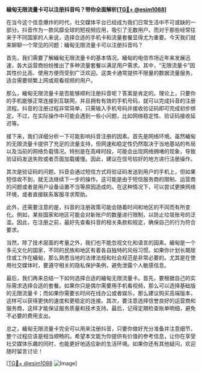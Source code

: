 **緬甸无限流量卡可以注册抖音吗？带你全面解析[[TG💪+ @esim1088](https://t.me/s/esim1088)]**

在当今这个信息爆炸的时代，社交媒体平台已经成为我们日常生活中不可或缺的一部分。抖音作为一款风靡全球的短视频应用，吸引了无数用户。而对于那些经常往来于不同国家的人来说，选择合适的手机卡和流量套餐显得尤为重要。今天我们就来聊聊一个常见的问题：緬甸无限流量卡可以注册抖音吗？

首先，我们需要了解緬甸无限流量卡的基本情况。緬甸的电信市场近年来发展迅速，各大运营商纷纷推出了多种流量套餐以满足用户需求。其中，“无限流量卡”因其性价比高、使用方便而受到广泛欢迎。这类卡通常提供不限量的数据流量服务，适合需要频繁上网或观看视频的用户。

那么，緬甸无限流量卡是否能够顺利注册抖音呢？答案是肯定的。理论上，只要你的手机能够正常连接到互联网，并且拥有有效的手机号码，就可以完成抖音的注册流程。抖音的注册过程非常简单，只需输入手机号码并接收验证码即可完成初步绑定。不过，在实际操作中可能会遇到一些小问题，比如网络稳定性、验证码接收延迟等。

接下来，我们详细分析一下可能影响抖音注册的因素。首先是网络环境。虽然緬甸的无限流量卡提供了充足的流量支持，但网速和稳定性仍然取决于当地基站的布局以及当前的网络负载情况。特别是在高峰时段，可能会出现网络拥堵的现象，导致验证码发送失败或者页面加载缓慢。因此，建议在信号较好的地方进行注册操作。

其次是验证码的问题。抖音会通过短信方式将验证码发送到用户的手机上，但如果短信收不到，就无法继续下一步的操作。这可能是由于短信服务商的限制、运营商的问题或者是用户设备设置不当等原因造成的。在这种情况下，可以尝试更换网络环境，或者直接联系客服寻求帮助。

此外，还需要注意的是，抖音的注册政策可能会随着时间和地区的不同而有所变化。例如，某些国家和地区可能会对新账户的数量进行限制，以防止垃圾账号的泛滥。因此，在注册之前，最好先查看抖音的相关条款和规定，确保自己的行为符合要求。

当然，除了技术层面的考量之外，我们也不能忽视文化和语言的因素。緬甸是一个多元文化的国家，不同的民族和地区有着各自独特的风俗习惯。如果你计划长期居住或工作在緬甸，那么熟悉当地的法律法规和社会规范是非常必要的。尤其是在使用社交媒体时，要遵守相关的隐私保护条例，避免泄露个人敏感信息。

最后，我们再来总结一下如何选择合适的緬甸无限流量卡。首先，要根据自己的实际需求选择合适的套餐。如果你只是偶尔需要用手机看视频，那么可以选择基础版的无限流量卡；而如果你需要长时间在线办公或者娱乐，那么建议购买高端版本，这样可以获得更快的速度和更稳定的连接。其次，要注意选择信誉良好的运营商和服务商，这样才能保证服务质量和技术支持。最后，记得定期检查账单明细，避免不必要的费用支出。

总之，緬甸无限流量卡完全可以用来注册抖音，只要你做好充分准备并注意细节，整个过程应该是相当顺畅的。希望本文能为你提供有价值的参考信息，让你在享受社交媒体乐趣的同时，也能更好地适应新的生活环境。如果你还有其他疑问，欢迎随时留言讨论！

[[TG💪+ @esim1088](https://t.me/s/esim1088) ![Image](https://i.postimg.cc/4NQfJmqS/Snipaste-2025-05-13-00-14-12.png)]